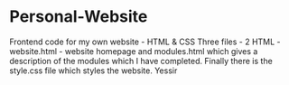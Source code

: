 # Personal-Website
Frontend code for my own website - HTML & CSS
Three files - 2 HTML - website.html - website homepage and modules.html which gives a description of the modules which I have completed. Finally there is the style.css file which styles the website. Yessir
